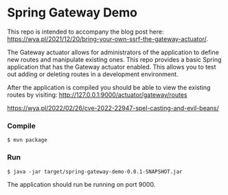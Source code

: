 # Spring Gateway Demo

This repo is intended to accompany the blog post here: https://wya.pl/2021/12/20/bring-your-own-ssrf-the-gateway-actuator/.

The Gateway actuator allows for administrators of the application to define new routes and manipulate existing ones. This repo provides a basic Spring application that has the Gateway actuator enabled. This allows you to test out adding or deleting routes in a development environment.

After the application is compiled you should be able to view the existing routes by visiting: http://127.0.0.1:9000/actuator/gateway/routes


https://wya.pl/2022/02/26/cve-2022-22947-spel-casting-and-evil-beans/


### Compile

```
$ mvn package
```

### Run

```
$ java -jar target/spring-gateway-demo-0.0.1-SNAPSHOT.jar
```

The application should run be running on port 9000.
